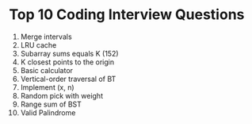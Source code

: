 # Top 10 Coding Interview Questions
1. Merge intervals
2. LRU cache
3. Subarray sums equals K (152)
4. K closest points to the origin
5. Basic calculator
6. Vertical-order traversal of BT
7. Implement (x, n)
8. Random pick with weight
9. Range sum of BST
10. Valid Palindrome
